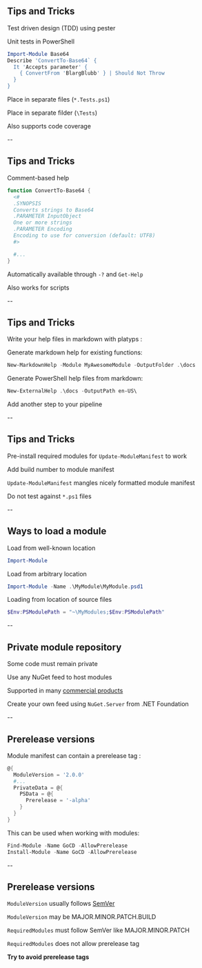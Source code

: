## Tips and Tricks

<div><i class="fas fa-vial fa-10x"></i></div> <!-- .element: style="position: absolute; z-index: -1; width: 100%; text-align: center; -webkit-filter: opacity(.5); filter: opacity(.25);" -->

Test driven design (TDD) using pester [<i class="fas fa-external-link-alt"></i>](https://github.com/pester/Pester)

Unit tests in PowerShell

```powershell
Import-Module Base64
Describe 'ConvertTo-Base64` {
  It 'Accepts parameter' {
    { ConvertFrom 'BlargBlubb' } | Should Not Throw
  }
}
```

Place in separate files (`*.Tests.ps1`)

Place in separate filder (`\Tests`)

Also supports code coverage

--

## Tips and Tricks

<div><i class="fas fa-book fa-10x"></i></div> <!-- .element: style="position: absolute; z-index: -1; width: 100%; text-align: center; -webkit-filter: opacity(.5); filter: opacity(.25);" -->

Comment-based help [<i class="fas fa-external-link-alt"></i>](https://docs.microsoft.com/en-us/powershell/module/microsoft.powershell.core/about/about_comment_based_help?view=powershell-6)

```powershell
function ConvertTo-Base64 {
  <#
  .SYNOPSIS
  Converts strings to Base64
  .PARAMETER InputObject
  One or more strings
  .PARAMETER Encoding
  Encoding to use for conversion (default: UTF8)
  #>

  #...
}
```

Automatically available through `-?` and `Get-Help`

Also works for scripts

--

## Tips and Tricks

<div><i class="fas fa-book fa-10x"></i></div> <!-- .element: style="position: absolute; z-index: -1; width: 100%; text-align: center; -webkit-filter: opacity(.5); filter: opacity(.25);" -->

Write your help files in markdown with platyps [<i class="fas fa-external-link-alt"></i>](https://github.com/PowerShell/platyPS):

Generate markdown help for existing functions:

```powershell
New-MarkdownHelp -Module MyAwesomeModule -OutputFolder .\docs
```

Generate PowerShell help files from markdown:

```powershell
New-ExternalHelp .\docs -OutputPath en-US\
```

Add another step to your pipeline

--

## Tips and Tricks

<div><i class="fas fa-magic fa-10x"></i></div> <!-- .element: style="position: absolute; z-index: -1; width: 100%; text-align: center; -webkit-filter: opacity(.5); filter: opacity(.25);" -->

Pre-install required modules for `Update-ModuleManifest` to work

Add build number to module manifest

`Update-ModuleManifest` mangles nicely formatted module manifest

Do not test against `*.ps1` files

--

## Ways to load a module

<div><i class="fas fa-magic fa-10x"></i></div> <!-- .element: style="position: absolute; z-index: -1; width: 100%; text-align: center; -webkit-filter: opacity(.5); filter: opacity(.25);" -->

Load from well-known location

```powershell
Import-Module
```

Load from arbitrary location

```powershell
Import-Module -Name .\MyModule\MyModule.psd1
```

Loading from location of source files

```powershell
$Env:PSModulePath = "~\MyModules;$Env:PSModulePath"
```

--

## Private module repository

<div><i class="fas fa-shopping-cart fa-10x"></i></div> <!-- .element: style="position: absolute; z-index: -1; width: 100%; text-align: center; -webkit-filter: opacity(.5); filter: opacity(.25);" -->

Some code must remain private

Use any NuGet feed to host modules

Supported in many [commercial products](https://docs.microsoft.com/en-us/nuget/hosting-packages/overview)

Create your own feed using `NuGet.Server` from .NET Foundation

--

## Prerelease versions

Module manifest can contain a prerelease tag [<i class="fas fa-external-link-alt"></i>](https://devblogs.microsoft.com/powershell/prerelease-versioning-added-to-powershellget-and-powershell-gallery/):

```powershell
@{
  ModuleVersion = '2.0.0'
  #...
  PrivateData = @{
    PSData = @{
      Prerelease = '-alpha'
    }
  }
}
```

This can be used when working with modules:

```powershell
Find-Module -Name GoCD -AllowPrerelease
Install-Module -Name GoCD -AllowPrerelease
```

--

## Prerelease versions

`ModuleVersion` usually follows [SemVer](https://semver.org/)

`ModuleVersion` may be MAJOR.MINOR.PATCH.BUILD

`RequiredModules` must follow SemVer like MAJOR.MINOR.PATCH

`RequiredModules` does not allow prerelease tag

**Try to avoid prerelease tags**